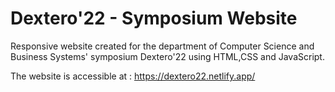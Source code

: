 # Dextero'22 - Symposium Website

Responsive website created for the department of Computer Science and Business Systems' symposium Dextero'22 using HTML,CSS and JavaScript.

The website is accessible at : https://dextero22.netlify.app/

